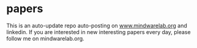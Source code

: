 # papers


This is an auto-update repo auto-posting on www.mindwarelab.org and linkedin. 
If you are interested in new interesting papers every day, please follow me on mindwarelab.org.
